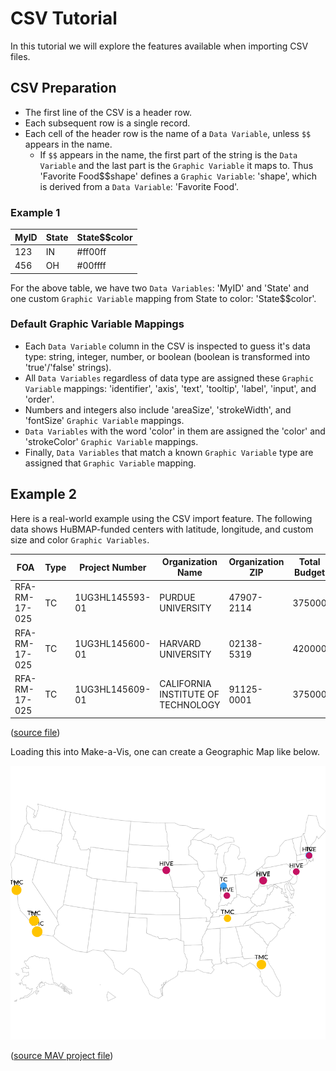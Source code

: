 # CSV Tutorial

In this tutorial we will explore the features available when importing CSV files.

## CSV Preparation

- The first line of the CSV is a header row.
- Each subsequent row is a single record.
- Each cell of the header row is the name of a `Data Variable`, unless `$$` appears in the name.
  - If `$$` appears in the name, the first part of the string is the `Data Variable` and the last part is the `Graphic Variable` it maps to. Thus 'Favorite Food$$shape' defines a `Graphic Variable`: 'shape', which is derived from a `Data Variable`: 'Favorite Food'.

### Example 1

|MyID|State|State$$color|
|--|--|--|
|123|IN|#ff00ff|
|456|OH|#00ffff|

For the above table, we have two `Data Variables`: 'MyID' and 'State' and one custom `Graphic Variable` mapping from State to color: 'State$$color'.

### Default Graphic Variable Mappings

- Each `Data Variable` column in the CSV is inspected to guess it's data type: string, integer, number, or boolean (boolean is transformed into 'true'/'false' strings).
- All `Data Variables` regardless of data type are assigned these `Graphic Variable` mappings: 'identifier', 'axis', 'text', 'tooltip', 'label', 'input', and 'order'.
- Numbers and integers also include 'areaSize', 'strokeWidth', and 'fontSize' `Graphic Variable` mappings.
- `Data Variables` with the word 'color' in them are assigned the 'color' and 'strokeColor' `Graphic Variable` mappings.
- Finally, `Data Variables` that match a known `Graphic Variable` type are assigned that `Graphic Variable` mapping.

## Example 2

Here is a real-world example using the CSV import feature. The following data shows HuBMAP-funded centers with latitude, longitude, and custom size and color `Graphic Variables`.

|FOA          |Type|Project Number |Organization Name                  |Organization ZIP|Total Budget|Random|identifier|Type$$color|Organization Name$$color|Total Budget$$areaSize|latitude|longitude|
|-------------|----|---------------|-----------------------------------|----------------|------------|------|----------|-----------|------------------------|----------------------|--------|---------|
|RFA-RM-17-025|TC  |1UG3HL145593-01|PURDUE UNIVERSITY                  |47907-2114      |375000      |      |1         |#42a5f5    |#a6cee3                 |244.230769230769      |40.4249 |-86.9162 |
|RFA-RM-17-025|TC  |1UG3HL145600-01|HARVARD UNIVERSITY                 |02138-5319      |420000      |      |2         |#42a5f5    |#1f78b4                 |261.538461538462      |42.377  |-71.1256 |
|RFA-RM-17-025|TC  |1UG3HL145609-01|CALIFORNIA INSTITUTE OF TECHNOLOGY |91125-0001      |375000      |      |3         |#42a5f5    |#b2df8a                 |244.230769230769      |34.1478 |-118.1445|

([source file](16-HuBMAP-projects-with-zip.MAV.csv))

Loading this into Make-a-Vis, one can create a Geographic Map like below.

![geomap](16-HuBMAP-projects-with-zip.png)

([source MAV project file](16-HuBMAP-projects-with-zip.yml))
